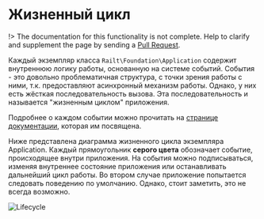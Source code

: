 # Жизненный цикл

!> The documentation for this functionality is not complete. 
Help to clarify and supplement the page by sending a [Pull Request](https://github.com/railt/docs).

Каждый экземпляр класса `Railt\Foundation\Application` содержит внутреннюю логику работы,
основанную на системе событий. События - это довольно проблематичная структура, с точки
зрения работы с ними, т.к. предоставляют асинхронный механизм работы. Однако, у них есть 
жёсткая последовательность вызова. Эта последовательность и называется "жизненным циклом"
приложения.

Подробнее о каждом событии можно прочитать на [странице документации](/app/events), 
которая им посвящена. 

Ниже представлена диаграмма жизненного цикла экземпляра Application. Каждый прямоугольник 
**серого цвета** обозначает событие, происходящее внутри приложения. На события можно 
подписываться, изменяя внутреннее состояние приложения или останавливать дальнейший 
цикл работы. Во втором случае приложение попытается следовать поведению по умолчанию. 
Однако, стоит заметить, это не всегда возможно.

![Lifecycle](https://habrastorage.org/webt/k_/cy/yo/k_cyyo0vjanttfjgg7yangluy60.png)
